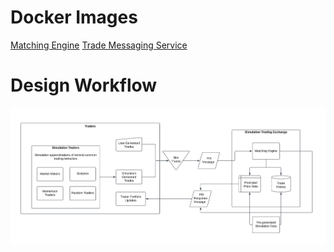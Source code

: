 # Docker Images
[Matching Engine](https://hub.docker.com/r/arcanefz/matching-engine)
[Trade Messaging Service](https://hub.docker.com/r/arcanefz/trade-messaging-service)

# Design Workflow
![Design Workflow](documentation/images/starting_design_flow.png)
